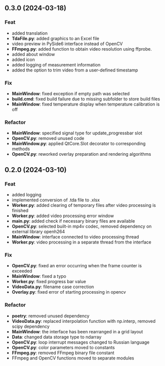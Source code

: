 ## 0.3.0 (2024-03-18)

### Feat

- added translation
- **TdaFile.py**: added graphics to an Excel file
- video preview in PySide6 interface instead of OpenCV
- **FFmpeg.py**: added function to obtain video resolution using ffprobe.
- added about window
- added icon
- added logging of measurement information
- added the option to trim video from a user-defined timestamp

### Fix

- **MainWindow**: fixed exception if empty path was selected
- **build.cmd**: fixed build failure due to missing subfolder to store build files
- **MainWindow**: fixed temperature display when temperature calibration is off

### Refactor

- **MainWindow**: specified signal type for update_progressbar slot
- **OpenCV.py**: removed unused code
- **MainWindow.py**: applied QtCore.Slot decorator to corresponding methods
- **OpenCV.py**: reworked overlay preparation and rendering algorithms

## 0.2.0 (2024-03-10)

### Feat

- added logging
- implemented conversion of .tda file to .xlsx
- **Worker.py**: added clearing of temporary files after video processing is finished
- **Worker.py**: added video processing error window
- **__main__.py**: added check if necessary binary files are available
- **OpenCV.py**: selected built-in mp4v codec, removed dependency on external library openh264
- **MainWindow**: interface connected to video processing thread
- **Worker.py**: video processing in a separate thread from the interface

### Fix

- **OpenCV.py**: fixed an error occurring when the frame counter is exceeded
- **MainWindow**: fixed a typo
- **Worker.py**: fixed progress bar value
- **VideoData.py**: filename case correction
- **Overlay.py**: fixed error of starting processing in opencv

### Refactor

- **poetry**: removed unused dependency
- **VideoData.py**:  replaced interpolation function with np.interp, removed scipy dependency
- **MainWindow**: the interface has been rearranged in a grid layout
- **Data**: changed data storage type to ndarray
- **OpenCV.py**: loop interrupt messages changed to Russian language
- **OpenCV.py**: color parameters moved to constants
- **FFmpeg.py**: removed FFmpeg binary file constant
- FFmpeg and OpenCV functions moved to separate modules
